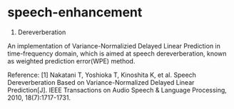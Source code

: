 # speech-enhancement

1. Dereverberation

  An implementation of Variance-Normalizied Delayed Linear Prediction in time-frequency domain, which is aimed at speech
  dereverberation, known as weighted prediction error(WPE) method.
  
  Reference:
  [1] Nakatani T, Yoshioka T, Kinoshita K, et al. Speech Dereverberation Based on Variance-Normalized Delayed Linear Prediction[J]. IEEE      Transactions on Audio Speech & Language Processing, 2010, 18(7):1717-1731.
